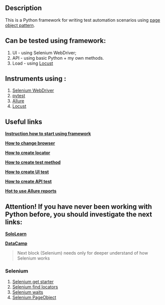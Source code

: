 ## Description
This is a Python framework for writing test automation scenarios using [page object pattern](http://selenium-python.readthedocs.io/page-objects.html).

## Can be tested using framework:
1. UI - using Selenium WebDriver;
2. API - using basic Python + my own methods.
3. Load - using [Locust](https://locust.io/)

## Instruments using :
1.  [Selenium WebDriver](http://www.seleniumhq.org/projects/webdriver/) 
2.  [pytest](https://docs.pytest.org/en/latest/)
3.  [Allure](http://allure.qatools.ru/)
4.  [Locust](https://locust.io/)

## Useful links
**[Instruction how to start using framework](https://github.com/Goraved/testing_framework/wiki/How-to-start-working-with-framework)**

**[How to change browser](https://github.com/Goraved/testing_framework/wiki/How-to-change-browser)**

**[How to create locator](https://github.com/Goraved/testing_framework/wiki/How-to-create-locator)**

**[How to create test method](https://github.com/Goraved/testing_framework/wiki/How-to-create-test-method)**

**[How to create UI test](https://github.com/Goraved/testing_framework/wiki/How-to-create-UI-test)**

**[How to create API test](https://github.com/Goraved/testing_framework/wiki/How-to-create-API-test)**

**[Hot to use Allure reports](https://github.com/Goraved/testing_framework/wiki/How-to-use-allure-reports)**

## Attention! If you have never been working with Python before, you should investigate the next links:

**[SoloLearn](https://www.sololearn.com/Course/Python/)**

**[DataCamp](https://www.datacamp.com/courses/intro-to-python-for-data-science)**

> Next block (Selenium) needs only for deeper understand of how Selenium works 

### Selenium

1. [Selenium get starter](http://selenium-python.readthedocs.io/getting-started.html)
2. [Selenium find locators](http://selenium-python.readthedocs.io/locating-elements.html)
3. [Selenium waits](http://selenium-python.readthedocs.io/waits.html)
4. [Selenium PageObject](http://selenium-python.readthedocs.io/page-objects.html)
